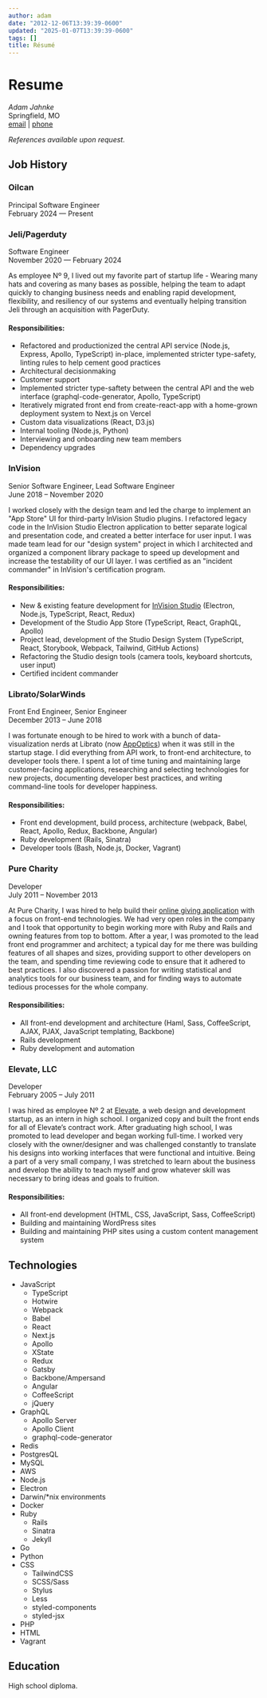 ```yaml
---
author: adam
date: "2012-12-06T13:39:39-0600"
updated: "2025-01-07T13:39:39-0600"
tags: []
title: Résumé
---
```


# Resume

_Adam Jahnke_  
Springfield, MO  
[<span>email</span>](mailto:adamyonk@icloud.com) | [<span>phone</span>](tel:14028179871)

_References available upon request._

## Job History

### Oilcan

Principal Software Engineer  
February 2024 — Present

### Jeli/Pagerduty

Software Engineer  
November 2020 — February 2024

As employee Nº 9, I lived out my favorite part of startup life - Wearing many hats and covering as many bases as
possible, helping the team to adapt quickly to changing business needs and enabling rapid development, flexibility, and
resiliency of our systems and eventually helping transition Jeli through an acquisition with PagerDuty.

#### Responsibilities:

- Refactored and productionized the central API service (Node.js, Express, Apollo, TypeScript) in-place, implemented stricter type-safety, linting rules to help cement good practices
- Architectural decisionmaking
- Customer support
- Implemented stricter type-saftety between the central API and the web interface (graphql-code-generator, Apollo,
  TypeScript)
- Iteratively migrated front end from create-react-app with a home-grown deployment system to Next.js on Vercel
- Custom data visualizations (React, D3.js)
- Internal tooling (Node.js, Python)
- Interviewing and onboarding new team members
- Dependency upgrades

### InVision

Senior Software Engineer, Lead Software Engineer  
June 2018 – November 2020

I worked closely with the design team and led the charge to implement an "App Store" UI for third-party InVision Studio
plugins. I refactored legacy code in the InVision Studio Electron application to better separate logical and
presentation code, and created a better interface for user input. I was made team lead for our "design system" project in
which I architected and organized a component library package to speed up development and increase the testability of
our UI layer. I was certified as an "incident commander" in InVision's certification program.

#### Responsibilities:

- New & existing feature development for [InVision Studio](https://www.invisionapp.com/studio) (Electron, Node.js, TypeScript,
  React, Redux)
- Development of the Studio App Store (TypeScript, React, GraphQL, Apollo)
- Project lead, development of the Studio Design System (TypeScript, React, Storybook, Webpack, Tailwind, GitHub
  Actions)
- Refactoring the Studio design tools (camera tools, keyboard shortcuts, user input)
- Certified incident commander

### Librato/SolarWinds

Front End Engineer, Senior Engineer  
December 2013 – June 2018

I was fortunate enough to be hired to work with a bunch of data-visualization nerds at Librato (now
[AppOptics](https://appoptics.com)) when it was still in the startup stage. I did everything from API work, to front-end
architecture, to developer tools there. I spent a lot of time tuning and maintaining large customer-facing applications,
researching and selecting technologies for new projects, documenting developer best practices, and writing command-line
tools for developer happiness.

#### Responsibilities:

- Front end development, build process, architecture (webpack, Babel, React, Apollo, Redux, Backbone, Angular)
- Ruby development (Rails, Sinatra)
- Developer tools (Bash, Node.js, Docker, Vagrant)

### Pure Charity

Developer  
July 2011 – November 2013

At Pure Charity, I was hired to help build their [online giving application](http://purecharity.com) with a focus on
front-end technologies. We had very open roles in the company and I took that opportunity to begin working more with
Ruby and Rails and owning features from top to bottom. After a year, I was promoted to the lead front end programmer and
architect; a typical day for me there was building features of all shapes and sizes, providing support to other
developers on the team, and spending time reviewing code to ensure that it adhered to best practices. I also discovered
a passion for writing statistical and analytics tools for our business team, and for finding ways to automate tedious
processes for the whole company.

#### Responsibilities:

- All front-end development and architecture (Haml, Sass, CoffeeScript, AJAX, PJAX, JavaScript templating, Backbone)
- Rails development
- Ruby development and automation

### Elevate, LLC

Developer  
February 2005 – July 2011

I was hired as employee Nº 2 at [Elevate](http://elevate.co), a web design and development startup, as an intern in high
school. I organized copy and built the front ends for all of Elevate’s contract work. After graduating high school, I
was promoted to lead developer and began working full-time. I worked very closely with the owner/designer and was
challenged constantly to translate his designs into working interfaces that were functional and intuitive. Being a part
of a very small company, I was stretched to learn about the business and develop the ability to teach myself and grow
whatever skill was necessary to bring ideas and goals to fruition.

#### Responsibilities:

- All front-end development (HTML, CSS, JavaScript, Sass, CoffeeScript)
- Building and maintaining WordPress sites
- Building and maintaining PHP sites using a custom content management system

## Technologies

- JavaScript
  - TypeScript
  - Hotwire
  - Webpack
  - Babel
  - React
  - Next.js
  - Apollo
  - XState
  - Redux
  - Gatsby
  - Backbone/Ampersand
  - Angular
  - CoffeeScript
  - jQuery
- GraphQL
  - Apollo Server
  - Apollo Client
  - graphql-code-generator
- Redis
- PostgresQL
- MySQL
- AWS
- Node.js
- Electron
- Darwin/\*nix environments
- Docker
- Ruby
  - Rails
  - Sinatra
  - Jekyll
- Go
- Python
- CSS
  - TailwindCSS
  - SCSS/Sass
  - Stylus
  - Less
  - styled-components
  - styled-jsx
- PHP
- HTML
- Vagrant

## Education

High school diploma.
